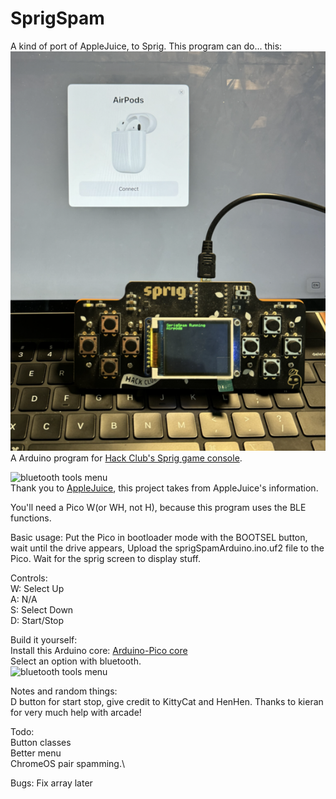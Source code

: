 # SprigSpam
A kind of port of AppleJuice, to Sprig.
This program can do... this:
![bluetooth tools menu](https://github.com/V205Arduino/SprigSpam/raw/main/assets/AirPodsiPad.png "Title")\
A Arduino program for [Hack Club's Sprig game console](https://github.com/hackclub/sprig).

![bluetooth tools menu](https://github.com/V205Arduino/SprigSpam/raw/main/assets/Screenshot%202024-08-23%20at%202.31.10%E2%80%AFPM.png "Title")\
Thank you to [AppleJuice](https://github.com/ECTO-1A/AppleJuice), this project takes from AppleJuice's information.

You'll need a Pico W(or WH, not H), because this program uses the BLE functions.

Basic usage:
Put the Pico in bootloader mode with the BOOTSEL button, wait until the drive appears,
Upload the sprigSpamArduino.ino.uf2 file to the Pico.
Wait for the sprig screen to display stuff.

Controls:\
W: Select Up\
A: N/A\
S: Select Down\
D: Start/Stop


Build it yourself:\
Install this Arduino core: [Arduino-Pico core](https://arduino-pico.readthedocs.io/en/latest/install.html#installing-via-arduino-boards-manager)\
Select an option with bluetooth.\
![bluetooth tools menu](https://github.com/V205Arduino/SprigSpam/raw/main/assets/Screenshot%202024-08-20%20at%202.28.22 PM.png "Title")

Notes and random things:\
D button for start stop, give credit to KittyCat and HenHen.
Thanks to kieran for very much help with arcade!

Todo:\
Button classes\
Better menu\
ChromeOS pair spamming.\

Bugs:
Fix array later
